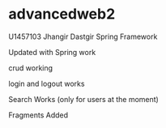 # advancedweb2

U1457103
Jhangir Dastgir
Spring Framework


Updated with Spring work

crud working

login and logout works

Search Works (only for users at the moment) 

Fragments Added 
